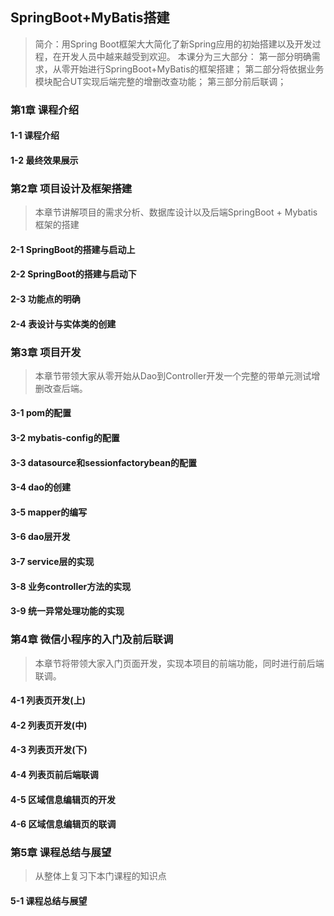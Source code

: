 ## SpringBoot+MyBatis搭建

> 简介：用Spring Boot框架大大简化了新Spring应用的初始搭建以及开发过程，在开发人员中越来越受到欢迎。
> 本课分为三大部分：
> 第一部分明确需求，从零开始进行SpringBoot+MyBatis的框架搭建；
> 第二部分将依据业务模块配合UT实现后端完整的增删改查功能；
> 第三部分前后联调；

### 第1章 课程介绍

#### 1-1 课程介绍 

#### 1-2 最终效果展示 

### 第2章 项目设计及框架搭建

> 本章节讲解项目的需求分析、数据库设计以及后端SpringBoot + Mybatis框架的搭建

#### 2-1 SpringBoot的搭建与启动上 

#### 2-2 SpringBoot的搭建与启动下 

#### 2-3 功能点的明确 

#### 2-4 表设计与实体类的创建 

### 第3章 项目开发

> 本章节带领大家从零开始从Dao到Controller开发一个完整的带单元测试增删改查后端。

#### 3-1 pom的配置 

#### 3-2 mybatis-config的配置 

#### 3-3 datasource和sessionfactorybean的配置 

#### 3-4 dao的创建 

#### 3-5 mapper的编写 

#### 3-6 dao层开发 

#### 3-7 service层的实现 

#### 3-8 业务controller方法的实现 

#### 3-9 统一异常处理功能的实现 

### 第4章 微信小程序的入门及前后联调

> 本章节将带领大家入门页面开发，实现本项目的前端功能，同时进行前后端联调。

#### 4-1 列表页开发(上) 

#### 4-2 列表页开发(中) 

#### 4-3 列表页开发(下) 

#### 4-4 列表页前后端联调 

#### 4-5 区域信息编辑页的开发 

#### 4-6 区域信息编辑页的联调 

### 第5章 课程总结与展望

> 从整体上复习下本门课程的知识点

#### 5-1 课程总结与展望 
